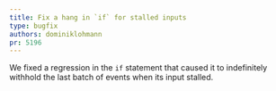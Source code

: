 ```yaml
---
title: Fix a hang in `if` for stalled inputs
type: bugfix
authors: dominiklohmann
pr: 5196
---
```


We fixed a regression in the `if` statement that caused it to indefinitely
withhold the last batch of events when its input stalled.

